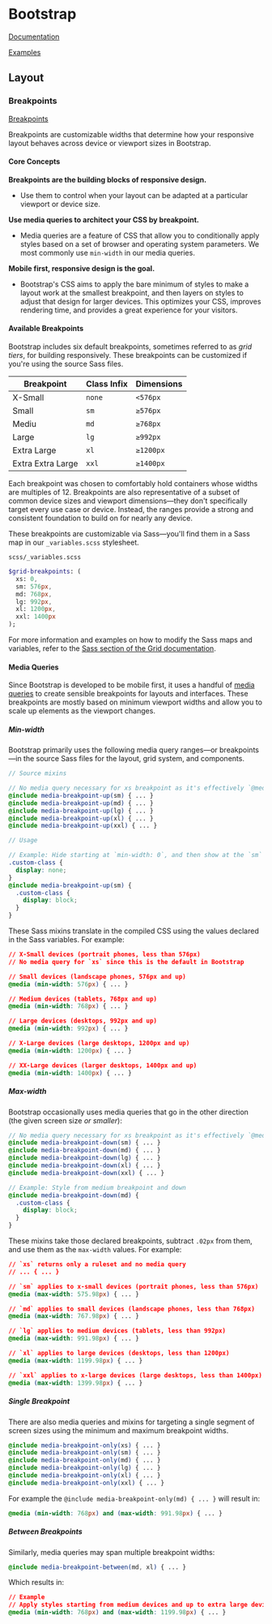 # Bootstrap

[Documentation](https://getbootstrap.com/docs/5.1)

[Examples](https://getbootstrap.com/docs/5.1/examples)

## Layout

### Breakpoints

[Breakpoints](https://getbootstrap.com/docs/5.1/layout/breakpoints)

Breakpoints are customizable widths that determine how your responsive layout behaves across device or viewport sizes in Bootstrap.

#### Core Concepts

**Breakpoints are the building blocks of responsive design.**
* Use them to control when your layout can be adapted at a particular viewport or device size.

**Use media queries to architect your CSS by breakpoint.**
* Media queries are a feature of CSS that allow you to conditionally apply styles based on a set of browser and operating system parameters. We most commonly use `min-width` in our media queries.

**Mobile first, responsive design is the goal.**
* Bootstrap's CSS aims to apply the bare minimum of styles to make a layout work at the smallest breakpoint, and then layers on styles to adjust that design for larger devices. This optimizes your CSS, improves rendering time, and provides a great experience for your visitors.

#### Available Breakpoints

Bootstrap includes six default breakpoints, sometimes referred to as *grid tiers*, for building responsively. These breakpoints can be customized if you're using the source Sass files.

| Breakpoint        | Class Infix   | Dimensions |
| ----------------- | ------------- | ---------- |
| X-Small           | `none` 	      | `<576px`   |
| Small             | `sm` 	        | `≥576px`   |
| Mediu             | `md` 	        | `≥768px`   |
| Large             | `lg` 	        | `≥992px`   |
| Extra Large       | `xl` 	        | `≥1200px`  |
| Extra Extra Large |	`xxl` 	      | `≥1400px`  |

Each breakpoint was chosen to comfortably hold containers whose widths are multiples of 12. Breakpoints are also representative of a subset of common device sizes and viewport dimensions—they don't specifically target every use case or device. Instead, the ranges provide a strong and consistent foundation to build on for nearly any device.

These breakpoints are customizable via Sass—you'll find them in a Sass map in our `_variables.scss` stylesheet.

`scss/_variables.scss`

```sass
$grid-breakpoints: (
  xs: 0,
  sm: 576px,
  md: 768px,
  lg: 992px,
  xl: 1200px,
  xxl: 1400px
);
```

For more information and examples on how to modify the Sass maps and variables, refer to the [Sass section of the Grid documentation](https://getbootstrap.com/docs/5.0/layout/grid/#sass).

#### Media Queries

Since Bootstrap is developed to be mobile first, it uses a handful of [media queries](https://developer.mozilla.org/en-US/docs/Web/CSS/Media_Queries/Using_media_queries) to create sensible breakpoints for layouts and interfaces. These breakpoints are mostly based on minimum viewport widths and allow you to scale up elements as the viewport changes.

##### Min-width

Bootstrap primarily uses the following media query ranges—or breakpoints—in the source Sass files for the layout, grid system, and components.

```scss
// Source mixins

// No media query necessary for xs breakpoint as it's effectively `@media (min-width: 0) { ... }`
@include media-breakpoint-up(sm) { ... }
@include media-breakpoint-up(md) { ... }
@include media-breakpoint-up(lg) { ... }
@include media-breakpoint-up(xl) { ... }
@include media-breakpoint-up(xxl) { ... }

// Usage

// Example: Hide starting at `min-width: 0`, and then show at the `sm` breakpoint
.custom-class {
  display: none;
}
@include media-breakpoint-up(sm) {
  .custom-class {
    display: block;
  }
}
```

These Sass mixins translate in the compiled CSS using the values declared in the Sass variables. For example:

```css
// X-Small devices (portrait phones, less than 576px)
// No media query for `xs` since this is the default in Bootstrap

// Small devices (landscape phones, 576px and up)
@media (min-width: 576px) { ... }

// Medium devices (tablets, 768px and up)
@media (min-width: 768px) { ... }

// Large devices (desktops, 992px and up)
@media (min-width: 992px) { ... }

// X-Large devices (large desktops, 1200px and up)
@media (min-width: 1200px) { ... }

// XX-Large devices (larger desktops, 1400px and up)
@media (min-width: 1400px) { ... }
```

##### Max-width

Bootstrap occasionally uses media queries that go in the other direction (the given screen size *or smaller*):

```scss
// No media query necessary for xs breakpoint as it's effectively `@media (max-width: 0) { ... }`
@include media-breakpoint-down(sm) { ... }
@include media-breakpoint-down(md) { ... }
@include media-breakpoint-down(lg) { ... }
@include media-breakpoint-down(xl) { ... }
@include media-breakpoint-down(xxl) { ... }

// Example: Style from medium breakpoint and down
@include media-breakpoint-down(md) {
  .custom-class {
    display: block;
  }
}
```

These mixins take those declared breakpoints, subtract `.02px` from them, and use them as the `max-width` values. For example:

```css
// `xs` returns only a ruleset and no media query
// ... { ... }

// `sm` applies to x-small devices (portrait phones, less than 576px)
@media (max-width: 575.98px) { ... }

// `md` applies to small devices (landscape phones, less than 768px)
@media (max-width: 767.98px) { ... }

// `lg` applies to medium devices (tablets, less than 992px)
@media (max-width: 991.98px) { ... }

// `xl` applies to large devices (desktops, less than 1200px)
@media (max-width: 1199.98px) { ... }

// `xxl` applies to x-large devices (large desktops, less than 1400px)
@media (max-width: 1399.98px) { ... }
```

##### Single Breakpoint

There are also media queries and mixins for targeting a single segment of screen sizes using the minimum and maximum breakpoint widths.

```scss
@include media-breakpoint-only(xs) { ... }
@include media-breakpoint-only(sm) { ... }
@include media-breakpoint-only(md) { ... }
@include media-breakpoint-only(lg) { ... }
@include media-breakpoint-only(xl) { ... }
@include media-breakpoint-only(xxl) { ... }
```

For example the `@include media-breakpoint-only(md) { ... }` will result in:

```css
@media (min-width: 768px) and (max-width: 991.98px) { ... }
```

##### Between Breakpoints

Similarly, media queries may span multiple breakpoint widths:

```scss
@include media-breakpoint-between(md, xl) { ... }
```

Which results in:

```css
// Example
// Apply styles starting from medium devices and up to extra large devices
@media (min-width: 768px) and (max-width: 1199.98px) { ... }
```
